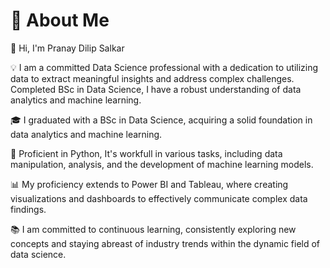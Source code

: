 # 🌟 About Me
👋 Hi, I'm Pranay Dilip Salkar

💡 I am a committed Data Science professional with a dedication to utilizing data to extract meaningful insights and address complex challenges.
Completed BSc in Data Science, I have a robust understanding of data analytics and machine learning.

🎓 I graduated with a BSc in Data Science, acquiring a solid foundation in data analytics and machine learning.

🐍 Proficient in Python, It's workfull in various tasks, including data manipulation, analysis, and the development of machine learning models.

📊 My proficiency extends to Power BI and Tableau, where creating visualizations and dashboards to effectively communicate complex data findings.

📚 I am committed to continuous learning, consistently exploring new concepts and staying abreast of industry trends within the dynamic field of data science.
